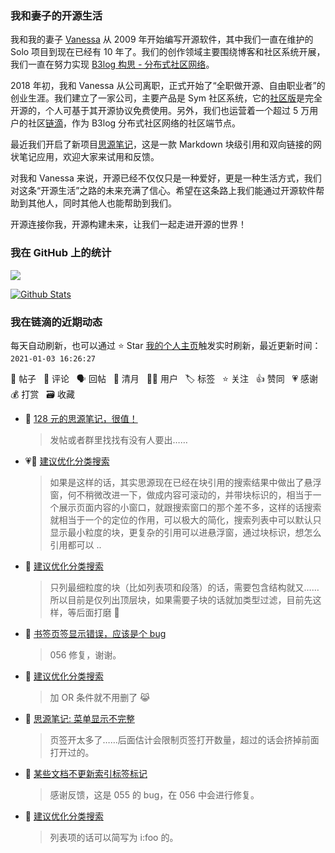 ### 我和妻子的开源生活

我和我的妻子 [Vanessa](https://github.com/Vanessa219) 从 2009 年开始编写开源软件，其中我们一直在维护的 Solo 项目到现在已经有 10 年了。我们的创作领域主要围绕博客和社区系统开展，我们一直在努力实现 [B3log 构思 - 分布式社区网络](https://ld246.com/article/1546941897596)。

2018 年初，我和 Vanessa 从公司离职，正式开始了“全职做开源、自由职业者”的创业生涯。我们建立了一家公司，主要产品是 Sym 社区系统，它的[社区版](https://github.com/88250/symphony)是完全开源的，个人可基于其开源协议免费使用。另外，我们也运营着一个超过 5 万用户的社区[链滴](https://ld246.com)，作为 B3log 分布式社区网络的社区端节点。

最近我们开启了新项目[思源笔记](https://github.com/siyuan-note/siyuan)，这是一款 Markdown 块级引用和双向链接的网状笔记应用，欢迎大家来试用和反馈。

对我和 Vanessa 来说，开源已经不仅仅只是一种爱好，更是一种生活方式，我们对这条“开源生活”之路的未来充满了信心。希望在这条路上我们能通过开源软件帮助到其他人，同时其他人也能帮助到我们。

开源连接你我，开源构建未来，让我们一起走进开源的世界！

### 我在 GitHub 上的统计

<a title="Hits" target="_blank" href="https://github.com/88250/88250"><img src="https://hits.b3log.org/88250/88250.svg"></a>

[![Github Stats](https://github-readme-stats.vercel.app/api?username=88250&theme=tokyonight&show_icons=true)](https://github.com/88250)

<!--events start -->

### 我在链滴的近期动态

每天自动刷新，也可以通过 ⭐️ Star [我的个人主页](https://github.com/88250/88250)触发实时刷新，最近更新时间：`2021-01-03 16:26:27`

📝 帖子 &nbsp; 💬 评论 &nbsp; 🗣 回帖 &nbsp; 🌙 清月 &nbsp; 👨‍💻 用户 &nbsp; 🏷️ 标签 &nbsp; ⭐️ 关注 &nbsp; 👍 赞同 &nbsp; 💗 感谢 &nbsp; 💰 打赏 &nbsp; 🗃 收藏

* 💬 [128 元的思源笔记，很值！](https://ld246.com/article/1605599390100/comment/1609601620374#comments)

  > 发帖或者群里找找有没有人要出……
* 💗💬 [建议优化分类搜索](https://ld246.com/article/1609494578154/comment/1609579089529#comments)

  > 如果是这样的话，其实思源现在已经在块引用的搜索结果中做出了悬浮窗，何不稍微改进一下，做成内容可滚动的，并带块标识的，相当于一个展示页面内容的小窗口，就跟搜索窗口的那个差不多，这样的话搜索就相当于一个的定位的作用，可以极大的简化，搜索列表中可以默认只显示最小粒度的块，更复杂的引用可以进悬浮窗，通过块标识，想怎么引用都可以 ..
* 💬 [建议优化分类搜索](https://ld246.com/article/1609494578154/comment/1609576991647#comments)

  > 只列最细粒度的块（比如列表项和段落）的话，需要包含结构就又……所以目前是仅列出顶层块，如果需要子块的话就加类型过滤，目前先这样，等后面打磨 🙏
* 💬 [书签页签显示错误，应该是个 bug](https://ld246.com/article/1609490615930/comment/1609566540346#comments)

  > 056 修复，谢谢。
* 💬 [建议优化分类搜索](https://ld246.com/article/1609494578154/comment/1609566508674#comments)

  > 加 OR 条件就不用删了 😹
* 💬 [思源笔记: 菜单显示不完整](https://ld246.com/article/1609511541190/comment/1609515872159#comments)

  > 页签开太多了……后面估计会限制页签打开数量，超过的话会挤掉前面打开过的。
* 💬 [某些文档不更新索引标签标记](https://ld246.com/article/1609514864758/comment/1609515819693#comments)

  > 感谢反馈，这是 055 的 bug，在 056 中会进行修复。
* 💬 [建议优化分类搜索](https://ld246.com/article/1609494578154/comment/1609515784127#comments)

  > 列表项的话可以简写为 i:foo 的。


<!--events end -->
